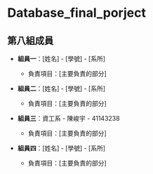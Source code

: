 # Database_final_porject

## 第八組成員


- **組員一**：[姓名] - [學號] - [系所]
  - 負責項目：[主要負責的部分]

- **組員二**：[姓名] - [學號] - [系所]
  - 負責項目：[主要負責的部分]

- **組員三**：資工系 - 陳峻宇 - 41143238 
  - 負責項目：[主要負責的部分]

- **組員四**：[姓名] - [學號] - [系所]
  - 負責項目：[主要負責的部分]
